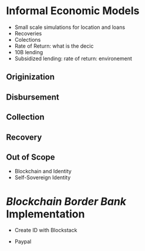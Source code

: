 # Informal Economic Models 


- Small scale simulations for location and loans 
- Recoveries 
- Colections 
- Rate of Return: what is the decic
- 10B lending 
- Subsidized lending: rate of return: environement 

## Originization 

## Disbursement 

## Collection 

## Recovery

## Out of Scope

- Blockchain and Identity
- Self-Sovereign Identity

# _Blockchain Border Bank_ Implementation 

- Create ID with Blockstack

- Paypal
